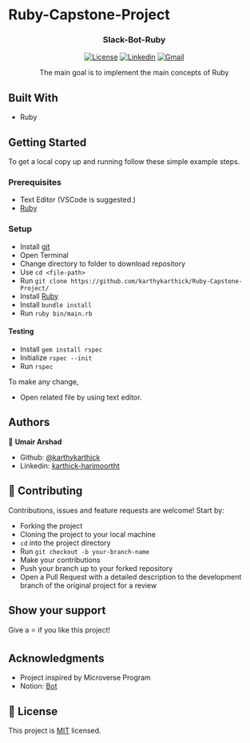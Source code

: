 # Ruby-Capstone-Project


<h3 align="center">Slack-Bot-Ruby</h3>

<div align="center">


[![License](https://img.shields.io/badge/license-MIT-blue.svg)](/LICENSE)
[![Linkedin](https://img.shields.io/badge/-LinkedIn-blue?style=flat&logo=Linkedin&logoColor=white)](https://www.linkedin.com/in/karthick-harimoorthy/)
[![Gmail](https://img.shields.io/badge/-Gmail-c14438?style=flat&logo=Gmail&logoColor=white)](mailto:karthick,karthylock@gmail.com)

</div>
<p align="center">The main goal is to implement the main concepts of Ruby</p>



## Built With

- Ruby

## Getting Started

To get a local copy up and running follow these simple example steps.

### Prerequisites

- Text Editor (VSCode is suggested.)
- [Ruby](https://ruby-doc.org/downloads/)

### Setup

- Install [git](https://git-scm.com/downloads)
- Open Terminal
- Change directory to folder to download repository
- Use `cd <file-path>`
- Run `git clone https://github.com/karthykarthick/Ruby-Capstone-Project/`
- Install [Ruby](https://ruby-doc.org/downloads/)
- Install `bundle install`
- Run `ruby bin/main.rb`


#### Testing
- Install `gem install rspec`
- Initialize `rspec --init`
- Run `rspec`

To make any change,

- Open related file by using text editor.

## Authors

👤 **Umair Arshad**

- Github: [@karthykarthick](https://github.com/karthykarthick)
- Linkedin: [karthick-harimoortht](https://www.linkedin.com/in/karthick-harimoortht/)

## 🤝 Contributing

Contributions, issues and feature requests are welcome! Start by:

- Forking the project
- Cloning the project to your local machine
- `cd` into the project directory
- Run `git checkout -b your-branch-name`
- Make your contributions
- Push your branch up to your forked repository
- Open a Pull Request with a detailed description to the development branch of the original project for a review


## Show your support

Give a ⭐️ if you like this project!

## Acknowledgments

- Project inspired by Microverse Program
- Notion: [Bot](https://www.notion.so/Build-your-own-bot-ebd0d7ac5da240e5987720bdc83f38fa)


## 📝 License

This project is [MIT](LICENSE) licensed.

